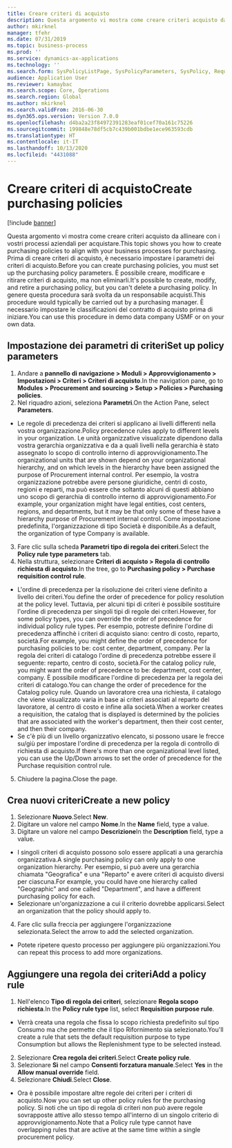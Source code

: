 ```yaml
---
title: Creare criteri di acquisto
description: Questa argomento vi mostra come creare criteri acquisto da allineare con i vostri processi aziendali per acquistare.
author: mkirknel
manager: tfehr
ms.date: 07/31/2019
ms.topic: business-process
ms.prod: ''
ms.service: dynamics-ax-applications
ms.technology: ''
ms.search.form: SysPolicyListPage, SysPolicyParameters, SysPolicy, RequisitionPurposeRule
audience: Application User
ms.reviewer: kamaybac
ms.search.scope: Core, Operations
ms.search.region: Global
ms.author: mkirknel
ms.search.validFrom: 2016-06-30
ms.dyn365.ops.version: Version 7.0.0
ms.openlocfilehash: d4ba2a23f84972391283eaf01cef70a161c75226
ms.sourcegitcommit: 199848e78df5cb7c439b001bdbe1ece963593cdb
ms.translationtype: HT
ms.contentlocale: it-IT
ms.lasthandoff: 10/13/2020
ms.locfileid: "4431088"
---
```

# <a name="create-purchasing-policies"></a><span data-ttu-id="3f87b-103">Creare criteri di acquisto</span><span class="sxs-lookup"><span data-stu-id="3f87b-103">Create purchasing policies</span></span>

[!include [banner](../../includes/banner.md)]

<span data-ttu-id="3f87b-104">Questa argomento vi mostra come creare criteri acquisto da allineare con i vostri processi aziendali per acquistare.</span><span class="sxs-lookup"><span data-stu-id="3f87b-104">This topic shows you how to create purchasing policies to align with your business processes for purchasing.</span></span> <span data-ttu-id="3f87b-105">Prima di creare criteri di acquisto, è necessario impostare i parametri dei criteri di acquisto.</span><span class="sxs-lookup"><span data-stu-id="3f87b-105">Before you can create purchasing policies, you must set up the purchasing policy parameters.</span></span> <span data-ttu-id="3f87b-106">È possibile creare, modificare e ritirare criteri di acquisto, ma non eliminarli.</span><span class="sxs-lookup"><span data-stu-id="3f87b-106">It's possible to create, modify, and retire a purchasing policy, but you can't delete a purchasing policy.</span></span> <span data-ttu-id="3f87b-107">In genere questa procedura sarà svolta da un responsabile acquisti.</span><span class="sxs-lookup"><span data-stu-id="3f87b-107">This procedure would typically be carried out by a purchasing manager.</span></span> <span data-ttu-id="3f87b-108">È necessario impostare le classificazioni del contratto di acquisto prima di iniziare.</span><span class="sxs-lookup"><span data-stu-id="3f87b-108">You can use this procedure in demo data company USMF or on your own data.</span></span>


## <a name="set-up-policy-parameters"></a><span data-ttu-id="3f87b-109">Impostazione dei parametri di criteri</span><span class="sxs-lookup"><span data-stu-id="3f87b-109">Set up policy parameters</span></span>
1. <span data-ttu-id="3f87b-110">Andare a **pannello di navigazione > Moduli > Approvvigionamento > Impostazioni > Criteri > Criteri di acquisto**.</span><span class="sxs-lookup"><span data-stu-id="3f87b-110">In the navigation pane, go to **Modules > Procurement and sourcing > Setup > Policies > Purchasing policies**.</span></span>
2. <span data-ttu-id="3f87b-111">Nel riquadro azioni, seleziona **Parametri**.</span><span class="sxs-lookup"><span data-stu-id="3f87b-111">On the Action Pane, select **Parameters**.</span></span>
- <span data-ttu-id="3f87b-112">Le regole di precedenza dei criteri si applicano ai livelli differenti nella vostra organizzazione.</span><span class="sxs-lookup"><span data-stu-id="3f87b-112">Policy precedence rules apply to different levels in your organization.</span></span> <span data-ttu-id="3f87b-113">Le unità organizzative visualizzate dipendono dalla vostra gerarchia organizzativa e da a quali livelli nella gerarchia è stato assegnato lo scopo di controllo interno di approvvigionamento.</span><span class="sxs-lookup"><span data-stu-id="3f87b-113">The organizational units that are shown depend on your organizational hierarchy, and on which levels in the hierarchy have been assigned the purpose of Procurement internal control.</span></span> <span data-ttu-id="3f87b-114">Per esempio, la vostra organizzazione potrebbe avere persone giuridiche, centri di costo, regioni e reparti, ma può essere che soltanto alcuni di questi abbiano uno scopo di gerarchia di controllo interno di approvvigionamento.</span><span class="sxs-lookup"><span data-stu-id="3f87b-114">For example, your organization might have legal entities, cost centers, regions, and departments, but it may be that only some of these have a hierarchy purpose of Procurement internal control.</span></span> <span data-ttu-id="3f87b-115">Come impostazione predefinita, l'organizzazione di tipo Società è disponibile.</span><span class="sxs-lookup"><span data-stu-id="3f87b-115">As a default, the organization of type Company is available.</span></span>  
3. <span data-ttu-id="3f87b-116">Fare clic sulla scheda **Parametri tipo di regola dei criteri**.</span><span class="sxs-lookup"><span data-stu-id="3f87b-116">Select the **Policy rule type parameters** tab.</span></span>
4. <span data-ttu-id="3f87b-117">Nella struttura, selezionare **Criteri di acquisto > Regola di controllo richiesta di acquisto**.</span><span class="sxs-lookup"><span data-stu-id="3f87b-117">In the tree, go to **Purchasing policy > Purchase requisition control rule**.</span></span>
- <span data-ttu-id="3f87b-118">L'ordine di precedenza per la risoluzione dei criteri viene definito a livello dei criteri.</span><span class="sxs-lookup"><span data-stu-id="3f87b-118">You define the order of precedence for policy resolution at the policy level.</span></span> <span data-ttu-id="3f87b-119">Tuttavia, per alcuni tipi di criteri è possibile sostituire l'ordine di precedenza per singoli tipi di regole dei criteri.</span><span class="sxs-lookup"><span data-stu-id="3f87b-119">However, for some policy types, you can override the order of precedence for individual policy rule types.</span></span> <span data-ttu-id="3f87b-120">Per esempio, potreste definire l'ordine di precedenza affinchè i criteri di acquisto siano: centro di costo, reparto, società.</span><span class="sxs-lookup"><span data-stu-id="3f87b-120">For example, you might define the order of precedence for purchasing policies to be: cost center, department, company.</span></span> <span data-ttu-id="3f87b-121">Per la regola dei criteri di catalogo l'ordine di precedenza potrebbe essere il seguente: reparto, centro di costo, società.</span><span class="sxs-lookup"><span data-stu-id="3f87b-121">For the catalog policy rule, you might want the order of precedence to be: department, cost center, company.</span></span> <span data-ttu-id="3f87b-122">È possibile modificare l'ordine di precedenza per la regola dei criteri di catalogo.</span><span class="sxs-lookup"><span data-stu-id="3f87b-122">You can change the order of precedence for the Catalog policy rule.</span></span> <span data-ttu-id="3f87b-123">Quando un lavoratore crea una richiesta, il catalogo che viene visualizzato varia in base ai criteri associati al reparto del lavoratore, al centro di costo e infine alla società.</span><span class="sxs-lookup"><span data-stu-id="3f87b-123">When a worker creates a requisition, the catalog that is displayed is determined by the policies that are associated with the worker's department, then their cost center, and then their company.</span></span>  
- <span data-ttu-id="3f87b-124">Se c'è più di un livello organizzativo elencato, si possono usare le frecce su/giù per impostare l'ordine di precedenza per la regola di controllo di richiesta di acquisto.</span><span class="sxs-lookup"><span data-stu-id="3f87b-124">If there's more than one organizational level listed, you can use the Up/Down arrows to set the order of precedence for the Purchase requisition control rule.</span></span>  
5. <span data-ttu-id="3f87b-125">Chiudere la pagina.</span><span class="sxs-lookup"><span data-stu-id="3f87b-125">Close the page.</span></span>

## <a name="create-a-new-policy"></a><span data-ttu-id="3f87b-126">Crea nuovi criteri</span><span class="sxs-lookup"><span data-stu-id="3f87b-126">Create a new policy</span></span>
1. <span data-ttu-id="3f87b-127">Selezionare **Nuovo**.</span><span class="sxs-lookup"><span data-stu-id="3f87b-127">Select **New**.</span></span>
2. <span data-ttu-id="3f87b-128">Digitare un valore nel campo **Nome**.</span><span class="sxs-lookup"><span data-stu-id="3f87b-128">In the **Name** field, type a value.</span></span>
3. <span data-ttu-id="3f87b-129">Digitare un valore nel campo **Descrizione**</span><span class="sxs-lookup"><span data-stu-id="3f87b-129">In the **Description** field, type a value.</span></span>
- <span data-ttu-id="3f87b-130">I singoli criteri di acquisto possono solo essere applicati a una gerarchia organizzativa.</span><span class="sxs-lookup"><span data-stu-id="3f87b-130">A single purchasing policy can only apply to one organization hierarchy.</span></span> <span data-ttu-id="3f87b-131">Per esempio, si può avere una gerarchia chiamata "Geografica" e una "Reparto" e avere criteri di acquisto diversi per ciascuna.</span><span class="sxs-lookup"><span data-stu-id="3f87b-131">For example, you could have one hierarchy called "Geographic" and one called "Department", and have a different purchasing policy for each.</span></span>  
- <span data-ttu-id="3f87b-132">Selezionare un'organizzazione a cui il criterio dovrebbe applicarsi.</span><span class="sxs-lookup"><span data-stu-id="3f87b-132">Select an organization that the policy should apply to.</span></span>  
4. <span data-ttu-id="3f87b-133">Fare clic sulla freccia per aggiungere l'organizzazione selezionata.</span><span class="sxs-lookup"><span data-stu-id="3f87b-133">Select the arrow to add the selected organization.</span></span>
- <span data-ttu-id="3f87b-134">Potete ripetere questo processo per aggiungere più organizzazioni.</span><span class="sxs-lookup"><span data-stu-id="3f87b-134">You can repeat this process to add more organizations.</span></span>  

## <a name="add-a-policy-rule"></a><span data-ttu-id="3f87b-135">Aggiungere una regola dei criteri</span><span class="sxs-lookup"><span data-stu-id="3f87b-135">Add a policy rule</span></span>
1. <span data-ttu-id="3f87b-136">Nell'elenco **Tipo di regola dei criteri**, selezionare **Regola scopo richiesta**.</span><span class="sxs-lookup"><span data-stu-id="3f87b-136">In the **Policy rule type** list, select **Requisition purpose rule**.</span></span>
- <span data-ttu-id="3f87b-137">Verrà creata una regola che fissa lo scopo richiesta predefinito sul tipo Consumo ma che permette che il tipo Rifornimento sia selezionato.</span><span class="sxs-lookup"><span data-stu-id="3f87b-137">You'll create a rule that sets the default requisition purpose to type Consumption but allows the Replenishment type to be selected instead.</span></span>  
2. <span data-ttu-id="3f87b-138">Selezionare **Crea regola dei criteri**.</span><span class="sxs-lookup"><span data-stu-id="3f87b-138">Select **Create policy rule**.</span></span>
3. <span data-ttu-id="3f87b-139">Selezionare **Sì** nel campo **Consenti forzatura manuale**.</span><span class="sxs-lookup"><span data-stu-id="3f87b-139">Select **Yes** in the **Allow manual override** field.</span></span>
4. <span data-ttu-id="3f87b-140">Selezionare **Chiudi**.</span><span class="sxs-lookup"><span data-stu-id="3f87b-140">Select **Close**.</span></span>
- <span data-ttu-id="3f87b-141">Ora è possibile impostare altre regole dei criteri per i criteri di acquisto.</span><span class="sxs-lookup"><span data-stu-id="3f87b-141">Now you can set up other policy rules for the purchasing policy.</span></span> <span data-ttu-id="3f87b-142">Si noti che un tipo di regola di criteri non può avere regole sovrapposte attive allo stesso tempo all'interno di un singolo criterio di approvvigionamento.</span><span class="sxs-lookup"><span data-stu-id="3f87b-142">Note that a Policy rule type cannot have overlapping rules that are active at the same time within a single procurement policy.</span></span>  

